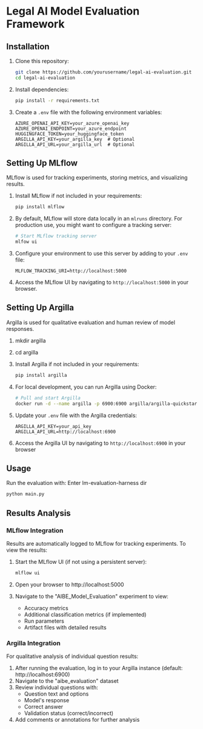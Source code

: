 # Legal AI Model Evaluation Framework


## Installation

1. Clone this repository:
   ```bash
   git clone https://github.com/yourusername/legal-ai-evaluation.git
   cd legal-ai-evaluation
   ```

2. Install dependencies:
   ```bash
   pip install -r requirements.txt
   ```

3. Create a `.env` file with the following environment variables:
   ```
   AZURE_OPENAI_API_KEY=your_azure_openai_key
   AZURE_OPENAI_ENDPOINT=your_azure_endpoint
   HUGGINGFACE_TOKEN=your_huggingface_token
   ARGILLA_API_KEY=your_argilla_key  # Optional
   ARGILLA_API_URL=your_argilla_url  # Optional
   ```

## Setting Up MLflow

MLflow is used for tracking experiments, storing metrics, and visualizing results.

1. Install MLflow if not included in your requirements:
   ```bash
   pip install mlflow
   ```

2. By default, MLflow will store data locally in an `mlruns` directory. For production use, you might want to configure a tracking server:

   ```bash
   # Start MLflow tracking server
   mlfow ui
   ```

3. Configure your environment to use this server by adding to your `.env` file:
   ```
   MLFLOW_TRACKING_URI=http://localhost:5000
   ```

4. Access the MLflow UI by navigating to `http://localhost:5000` in your browser.

## Setting Up Argilla

Argilla is used for qualitative evaluation and human review of model responses.

1. mkdir argilla 
2. cd argilla
3. Install Argilla if not included in your requirements:
   ```bash
   pip install argilla
   ```

4. For local development, you can run Argilla using Docker:
   ```bash
   # Pull and start Argilla
   docker run -d --name argilla -p 6900:6900 argilla/argilla-quickstart:latest
   ```

5. Update your `.env` file with the Argilla credentials:
   ```
   ARGILLA_API_KEY=your_api_key
   ARGILLA_API_URL=http://localhost:6900
   ```

6. Access the Argilla UI by navigating to `http://localhost:6900` in your browser

## Usage

Run the evaluation with:
Enter lm-evaluation-harness dir 
```bash
python main.py
```

## Results Analysis

### MLflow Integration

Results are automatically logged to MLflow for tracking experiments. To view the results:

1. Start the MLflow UI (if not using a persistent server):
   ```bash
   mlflow ui
   ```

2. Open your browser to http://localhost:5000

3. Navigate to the "AIBE_Model_Evaluation" experiment to view:
   - Accuracy metrics
   - Additional classification metrics (if implemented)
   - Run parameters
   - Artifact files with detailed results

### Argilla Integration

For qualitative analysis of individual question results:

1. After running the evaluation, log in to your Argilla instance (default: http://localhost:6900)
2. Navigate to the "aibe_evaluation" dataset
3. Review individual questions with:
   - Question text and options
   - Model's response
   - Correct answer
   - Validation status (correct/incorrect)
4. Add comments or annotations for further analysis



